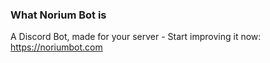 ### What Norium Bot is
A Discord Bot, made for your server - Start improving it now: https://noriumbot.com
